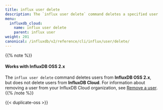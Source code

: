 ```yaml
---
title: influx user delete
description: The `influx user delete` command deletes a specified user.
menu:
  influxdb_cloud:
    name: influx user delete
    parent: influx user
weight: 201
canonical: /influxdb/v2/reference/cli/influx/user/delete/
---
```


{{% note %}}
#### Works with InfluxDB OSS 2.x
The `influx user delete` command deletes users from **InfluxDB OSS 2.x**,
but does not delete users from **InfluxDB Cloud**.
For information about removing a user from your InfluxDB Cloud organization, see
[Remove a user](/influxdb/cloud/admin/organizations/users/#remove-a-user-from-your-organization).
{{% /note %}}

{{< duplicate-oss >}}

